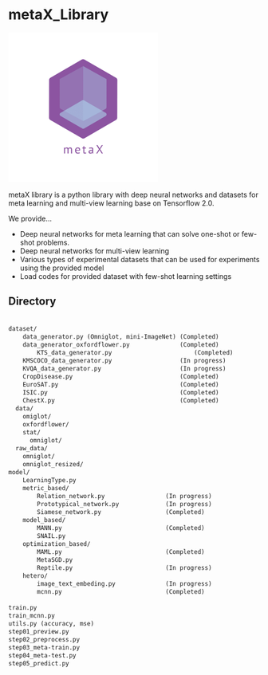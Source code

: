 # metaX_Library
<img src="https://github.com/DGU-AI-LAB/metaX_dev/blob/master/logo_transparent.png" width="300">


metaX library is a python library with deep neural networks and datasets for meta learning and multi-view learning base on Tensorflow 2.0.

We provide...
- Deep neural networks for meta learning that can solve one-shot or few-shot problems.
- Deep neural networks for multi-view learning
- Various types of experimental datasets that can be used for experiments using the provided model 
- Load codes for provided dataset with few-shot learning settings


## Directory
<pre>
<code>
dataset/
	data_generator.py (Omniglot, mini-ImageNet) (Completed)
	data_generator_oxfordflower.py              (Completed)
        KTS_data_generator.py                       (Completed)
	KMSCOCO_data_generator.py                   (In progress)
	KVQA_data_generator.py                      (In progress)
	CropDisease.py                              (Completed)
	EuroSAT.py                                  (Completed)
	ISIC.py                                     (Completed)
 	ChestX.py                                   (Completed)
  data/
    omiglot/
    oxfordflower/
    stat/
      omniglot/
  raw_data/
    omniglot/
    omniglot_resized/
model/
	LearningType.py 
	metric_based/
		Relation_network.py                 (In progress)
		Prototypical_network.py             (In progress)
		Siamese_network.py                  (Completed)
	model_based/
		MANN.py                             (Completed)
		SNAIL.py
	optimization_based/
		MAML.py                             (Completed)
		MetaSGD.py
		Reptile.py                          (In progress)
	hetero/
		image_text_embeding.py              (In progress)
		mcnn.py                             (Completed)

train.py
train_mcnn.py
utils.py (accuracy, mse)
step01_preview.py
step02_preprocess.py
step03_meta-train.py
step04_meta-test.py
step05_predict.py
